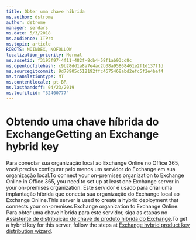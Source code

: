 ```yaml
---
title: Obter uma chave híbrida
ms.author: dstrome
author: dstrome
manager: serdars
ms.date: 5/3/2018
ms.audience: ITPro
ms.topic: article
ROBOTS: NOINDEX, NOFOLLOW
localization_priority: Normal
ms.assetid: f3195f97-4f11-482f-8cb4-58f1ab93cd8c
ms.openlocfilehash: c9b28dd1a8a7e4ac2b38a95868461e2f1d137f1d
ms.sourcegitcommit: 9d78905c512192ffc4675468abd2efc5f2e4baf4
ms.translationtype: MT
ms.contentlocale: pt-BR
ms.lasthandoff: 04/23/2019
ms.locfileid: "32400777"
---
```

# <a name="getting-an-exchange-hybrid-key"></a><span data-ttu-id="31c9c-102">Obtendo uma chave híbrida do Exchange</span><span class="sxs-lookup"><span data-stu-id="31c9c-102">Getting an Exchange hybrid key</span></span>

<span data-ttu-id="31c9c-103">Para conectar sua organização local ao Exchange Online no Office 365, você precisa configurar pelo menos um servidor do Exchange em sua organização local.</span><span class="sxs-lookup"><span data-stu-id="31c9c-103">To connect your on-premises organization to Exchange Online in Office 365, you need to set up at least one Exchange server in your on-premises organization.</span></span> <span data-ttu-id="31c9c-104">Este servidor é usado para criar uma implantação híbrida que conecta sua organização do Exchange local ao Exchange Online.</span><span class="sxs-lookup"><span data-stu-id="31c9c-104">This server is used to create a hybrid deployment that connects your on-premises Exchange organization to Exchange Online.</span></span> <span data-ttu-id="31c9c-105">Para obter uma chave híbrida para este servidor, siga as etapas no [Assistente de distribuição de chave de produto híbrida do Exchange](http://aka.ms/hybridkey).</span><span class="sxs-lookup"><span data-stu-id="31c9c-105">To get a hybrid key for this server, follow the steps at [Exchange hybrid product key distribution wizard](http://aka.ms/hybridkey).</span></span>
  

